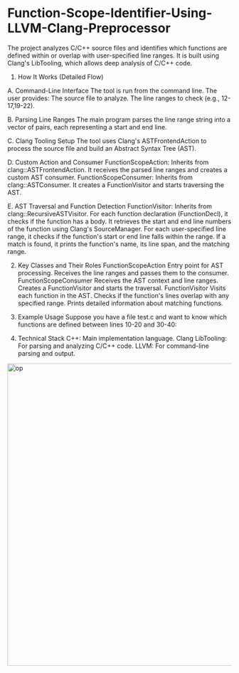 # Function-Scope-Identifier-Using-LLVM-Clang-Preprocessor
The project analyzes C/C++ source files and identifies which functions are defined within or overlap with user-specified line ranges. It is built using Clang's LibTooling, which allows deep analysis of C/C++ code.

1. How It Works (Detailed Flow)

A. Command-Line Interface
The tool is run from the command line.
The user provides:
The source file to analyze.
The line ranges to check (e.g., 12-17,19-22).

B. Parsing Line Ranges
The main program parses the line range string into a vector of pairs, each representing a start and end line.

C. Clang Tooling Setup
The tool uses Clang's ASTFrontendAction to process the source file and build an Abstract Syntax Tree (AST).

D. Custom Action and Consumer
FunctionScopeAction: Inherits from clang::ASTFrontendAction. It receives the parsed line ranges and creates a custom AST consumer.
FunctionScopeConsumer: Inherits from clang::ASTConsumer. It creates a FunctionVisitor and starts traversing the AST.

E. AST Traversal and Function Detection
FunctionVisitor: Inherits from clang::RecursiveASTVisitor.
For each function declaration (FunctionDecl), it checks if the function has a body.
It retrieves the start and end line numbers of the function using Clang's SourceManager.
For each user-specified line range, it checks if the function's start or end line falls within the range.
If a match is found, it prints the function's name, its line span, and the matching range.

2. Key Classes and Their Roles
FunctionScopeAction
Entry point for AST processing.
Receives the line ranges and passes them to the consumer.
FunctionScopeConsumer
Receives the AST context and line ranges.
Creates a FunctionVisitor and starts the traversal.
FunctionVisitor
Visits each function in the AST.
Checks if the function's lines overlap with any specified range.
Prints detailed information about matching functions.

3. Example Usage
Suppose you have a file test.c and want to know which functions are defined between lines 10-20 and 30-40:

4. Technical Stack
C++: Main implementation language.
Clang LibTooling: For parsing and analyzing C/C++ code.
LLVM: For command-line parsing and output.

<img width="1230" height="680" alt="op" src="https://github.com/user-attachments/assets/c02a5613-8cbc-403d-a06c-04a5c7ee3b41" />
